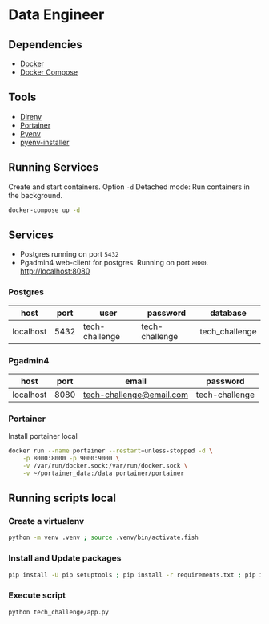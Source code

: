 # Data Engineer

## Dependencies

* [Docker](https://docs.docker.com/engine/install/)
* [Docker Compose](https://docs.docker.com/compose/install/)

## Tools

* [Direnv](https://direnv.net/)
* [Portainer](https://www.portainer.io/)
* [Pyenv](https://github.com/pyenv/pyenv)
* [pyenv-installer](https://github.com/pyenv/pyenv-installer)

## Running Services

Create and start containers. Option `-d` Detached mode: Run containers in the background.

```bash
docker-compose up -d
```

## Services

* Postgres running on port `5432`
* Pgadmin4 web-client for postgres. Running on port `8080`. [http://localhost:8080](http://localhost:8080)

### Postgres

| host      | port | user          | password      | database      |
|-----------|------|---------------|---------------|---------------|
| localhost | 5432 | tech-challenge | tech-challenge | tech_challenge |

### Pgadmin4

| host      | port | email                   | password      |
|-----------|------|-------------------------|---------------|
| localhost | 8080 | tech-challenge@email.com | tech-challenge |

### Portainer

Install portainer local

```bash
docker run --name portainer --restart=unless-stopped -d \
    -p 8000:8000 -p 9000:9000 \
    -v /var/run/docker.sock:/var/run/docker.sock \
    -v ~/portainer_data:/data portainer/portainer
```

## Running scripts local

### Create a virtualenv

```bash
python -m venv .venv ; source .venv/bin/activate.fish
```

### Install and Update packages

```bash
pip install -U pip setuptools ; pip install -r requirements.txt ; pip install -r requirements-dev.txt
```

### Execute script

```bash
python tech_challenge/app.py
```
